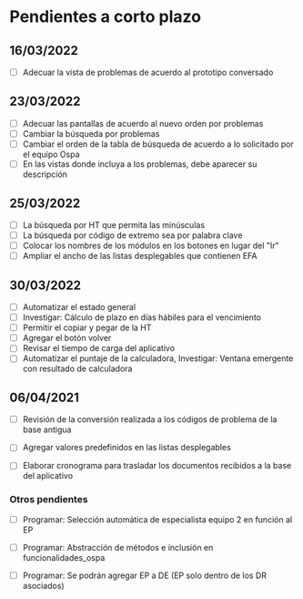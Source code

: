 # Pendientes a corto plazo

## 16/03/2022
- [ ] Adecuar la vista de problemas de acuerdo al prototipo conversado

## 23/03/2022
- [ ] Adecuar las pantallas de acuerdo al nuevo orden por problemas
- [ ] Cambiar la búsqueda por problemas
- [ ] Cambiar el orden de la tabla de búsqueda de acuerdo a lo solicitado por el equipo Ospa
- [ ] En las vistas donde incluya a los problemas, debe aparecer su descripción

## 25/03/2022
- [ ] La búsqueda por HT que permita las minúsculas
- [ ] La búsqueda por código de extremo sea por palabra clave
- [ ] Colocar los nombres de los módulos en los botones en lugar del "Ir"
- [ ] Ampliar el ancho de las listas desplegables que contienen EFA

## 30/03/2022
- [ ] Automatizar el estado general
- [ ] Investigar: Cálculo de plazo en días hábiles para el vencimiento
- [ ] Permitir el copiar y pegar de la HT
- [ ] Agregar el botón volver
- [ ] Revisar el tiempo de carga del aplicativo
- [ ] Automatizar el puntaje de la calculadora, Investigar: Ventana emergente con resultado de calculadora

## 06/04/2021
- [ ] Revisión de la conversión realizada a los códigos de problema de la base antigua
- [ ] Agregar valores predefinidos en las listas desplegables
- [ ] Elaborar cronograma para trasladar los documentos recibidos a la base del aplicativo


### Otros pendientes
- [ ] Programar: Selección automática de especialista equipo 2 en función al EP
- [ ] Programar: Abstracción de métodos e inclusión en funcionalidades_ospa
- [ ] Programar: Se podrán agregar EP a DE (EP solo dentro de los DR asociados)

